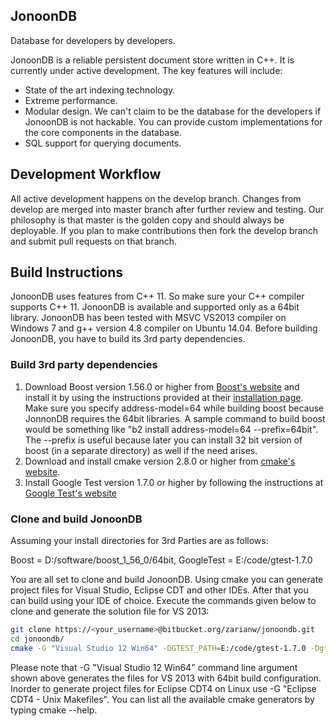## JonoonDB
Database for developers by developers.

JonoonDB is a reliable persistent document store written in C++. It is currently under active development. The key features will include:

* State of the art indexing technology.
* Extreme performance.
* Modular design. We can't claim to be the database for the developers if JonoonDB is not hackable. You can provide custom implementations for the core components in the database.
* SQL support for querying documents.

## Development Workflow
All active development happens on the develop branch. Changes from develop are merged into master branch after further review and testing. Our philosophy is that master is the golden copy and should always be deployable. If you plan to make contributions then fork the develop branch and submit pull requests on that branch.

## Build Instructions

JonoonDB uses features from C++ 11. So make sure your C++ compiler supports C++ 11. JonoonDB is available and supported only as a 64bit library. JonoonDB has been tested with MSVC VS2013 compiler on Windows 7 and g++ version 4.8 compiler on Ubuntu 14.04. Before building JonoonDB, you have to build its 3rd party dependencies.

### Build 3rd party dependencies
1. Download Boost version 1.56.0 or higher from [Boost's website](http://www.boost.org) and install it by using the instructions provided at their [installation page](http://www.boost.org/doc/libs/1_55_0/doc/html/bbv2/installation.html). Make sure you specify address-model=64 while building boost because JonnonDB requires the 64bit libraries. A sample command to build boost would be something like "b2 install address-model=64 --prefix=64bit". The --prefix is useful because later you can install 32 bit version of boost (in a separate directory) as well if the need arises.
2. Download and install cmake version 2.8.0 or higher from [cmake's website](http://www.cmake.org/download/). 
3. Install Google Test version 1.7.0 or higher by following the instructions at [Google Test's website](https://code.google.com/p/googletest/)

### Clone and build JonoonDB
Assuming your install directories for 3rd Parties are as follows:

Boost = D:/software/boost_1_56_0/64bit, GoogleTest = E:/code/gtest-1.7.0

You are all set to clone and build JonoonDB. Using cmake you can generate project files for Visual Studio, Eclipse CDT and other IDEs. After that you can build using your IDE of choice. Execute the commands given below to clone and generate the solution file for VS 2013:

```sh
git clone https://<your_username>@bitbucket.org/zarianw/jonoondb.git
cd jonoondb/
cmake -G "Visual Studio 12 Win64" -DGTEST_PATH=E:/code/gtest-1.7.0 -Dgtest_force_shared_crt=ON -DBOOST_ROOT=D:/software/boost_1_56_0/64bit
```

Please note that -G "Visual Studio 12 Win64" command line argument shown above generates the files for VS 2013 with 64bit build configuration. Inorder to generate project files for Eclipse CDT4 on Linux use -G "Eclipse CDT4 - Unix Makefiles". You can list all the available cmake generators by typing cmake --help.